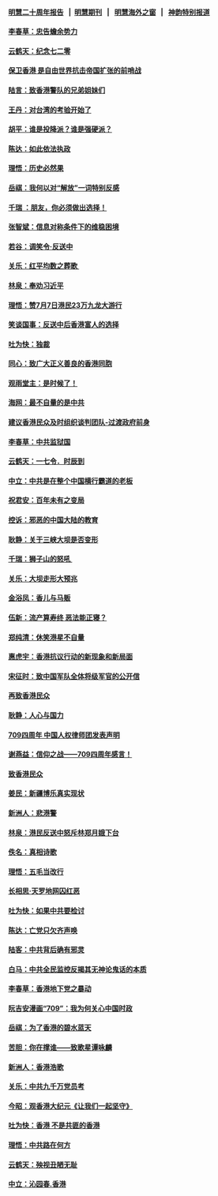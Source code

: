 #### [明慧二十周年报告](https://github.com/gfw-breaker/mh-reports/blob/master/README.md?t=07200141) &nbsp;&nbsp;|&nbsp;&nbsp;[明慧期刊](https://github.com/gfw-breaker/mh-qikan) &nbsp;&nbsp;|&nbsp;&nbsp; [明慧海外之窗](https://github.com/gfw-breaker/mh-news/blob/master/README.md?t=07200141) &nbsp;&nbsp;|&nbsp;&nbsp; [神韵特别报道](https://github.com/gfw-breaker/mh-news/blob/master/shenyun.md?t=07200141) 

#### [李春草：忠告蟾余势力](../pages/nsc993/n11396852.md?t=07200141) 

#### [云鹤天：纪念七二零](../pages/nsc993/n11396646.md?t=07200141) 

#### [保卫香港 是自由世界抗击帝国扩张的前哨战](../pages/nsc993/n11393186.md?t=07200141) 

#### [陆言：致香港警队的兄弟姐妹们](../pages/nsc993/n11392281.md?t=07200141) 

#### [王丹：对台湾的考验开始了](../pages/nsc993/n11391258.md?t=07200141) 

#### [胡平：谁是投降派？谁是强硬派？](../pages/nsc993/n11391224.md?t=07200141) 

#### [陈达：如此依法执政](../pages/nsc993/n11388999.md?t=07200141) 

#### [理悟：历史必然果](../pages/nsc993/n11388741.md?t=07200141) 

#### [岳祺：我何以对“解放”一词特别反感](../pages/nsc993/n11385696.md?t=07200141) 

#### [千瑞 ：朋友，你必须做出选择！](../pages/nsc993/n11384949.md?t=07200141) 

#### [张智斌：信息对称条件下的维稳困境](../pages/nsc993/n11384812.md?t=07200141) 

#### [若谷：调笑令‧反送中](../pages/nsc993/n11383745.md?t=07200141) 

#### [关乐：红平均数之葬歌 ](../pages/nsc993/n11383498.md?t=07200141) 

#### [林泉：奉劝习近平](../pages/nsc993/n11383487.md?t=07200141) 

#### [理悟：赞7月7日港民23万九龙大游行](../pages/nsc993/n11383473.md?t=07200141) 

#### [笑谈国事：反送中后香港富人的选择](../pages/nsc993/n11382020.md?t=07200141) 

#### [吐为快：独裁](../pages/nsc993/n11382755.md?t=07200141) 

#### [同心：致广大正义善良的香港同胞](../pages/nsc993/n11382745.md?t=07200141) 

#### [观雨堂主：是时候了！](../pages/nsc993/n11382737.md?t=07200141) 

#### [海网：最不自量的是中共](../pages/nsc993/n11380440.md?t=07200141) 

#### [建议香港民众及时组织谈判团队-过渡政府前身](../pages/nsc993/n11379909.md?t=07200141) 

#### [李春草：中共监狱国](../pages/nsc993/n11378989.md?t=07200141) 

#### [云鹤天：一七令．时辰到](../pages/nsc993/n11379260.md?t=07200141) 

#### [中立：中共是在整个中国横行霸道的老板](../pages/nsc993/n11378382.md?t=07200141) 

#### [祝君安：百年未有之变局](../pages/nsc993/n11378376.md?t=07200141) 

#### [控诉：邪恶的中国大陆的教育](../pages/nsc993/n11378344.md?t=07200141) 

#### [耿静：关于三峡大坝是否变形](../pages/nsc993/n11375879.md?t=07200141) 

#### [千瑞：狮子山的怒吼 ](../pages/nsc993/n11375644.md?t=07200141) 

#### [关乐：大坝走形大预兆](../pages/nsc993/n11375629.md?t=07200141) 

#### [金浴凤：香儿与马贩](../pages/nsc993/n11375580.md?t=07200141) 

#### [伍新：流产算寿终  恶法能正寝？](../pages/nsc993/n11375581.md?t=07200141) 

#### [郑纯清：休笑港星不自量](../pages/nsc993/n11375555.md?t=07200141) 

#### [惠虎宇：香港抗议行动的新现象和新局面](../pages/nsc993/n11375501.md?t=07200141) 

#### [宋征时：致中国军队全体将级军官的公开信](../pages/nsc993/n11373354.md?t=07200141) 

#### [再致香港民众](../pages/nsc993/n11373870.md?t=07200141) 

#### [耿静：人心与国力](../pages/nsc993/n11373759.md?t=07200141) 

#### [709四周年 中国人权律师团发表声明](../pages/nsc993/n11373565.md?t=07200141) 

#### [谢燕益：信仰之战——709四周年感言！](../pages/nsc993/n11373388.md?t=07200141) 

#### [致香港民众](../pages/nsc993/n11373286.md?t=07200141) 

#### [姜民：新疆博乐真实现状](../pages/nsc993/n11371223.md?t=07200141) 

#### [新洲人：悲港警](../pages/nsc993/n11371174.md?t=07200141) 

#### [林泉：港民反送中怒斥林郑月娥下台](../pages/nsc993/n11370676.md?t=07200141) 

#### [佚名：真相诗歌](../pages/nsc993/n11370666.md?t=07200141) 

#### [理悟：五毛当改行](../pages/nsc993/n11369314.md?t=07200141) 

#### [长相思‧天罗地网囚红恶](../pages/nsc993/n11368444.md?t=07200141) 

#### [吐为快：如果中共要检讨](../pages/nsc993/n11368441.md?t=07200141) 

#### [陈达：亡党只欠齐声唤](../pages/nsc993/n11367838.md?t=07200141) 

#### [陆客：中共背后确有邪灵](../pages/nsc993/n11365263.md?t=07200141) 

#### [白马：中共全民监控反揭其无神论鬼话的本质](../pages/nsc993/n11365236.md?t=07200141) 

#### [李春草：香港地下党之暴动](../pages/nsc993/n11365210.md?t=07200141) 

#### [阮吉安漫画“709”：我为何关心中国时政](../pages/nsc993/n11362127.md?t=07200141) 

#### [岳祺：为了香港的碧水蓝天](../pages/nsc993/n11362627.md?t=07200141) 

#### [苦胆：你在撑谁——致歌星谭咏麟](../pages/nsc993/n11361348.md?t=07200141) 

#### [新洲人：香港浩歌](../pages/nsc993/n11361334.md?t=07200141) 

#### [关乐：中共九千万党员考](../pages/nsc993/n11361304.md?t=07200141) 

#### [今昭：观香港大纪元《让我们一起坚守》](../pages/nsc993/n11361244.md?t=07200141) 

#### [吐为快：香港  不是共匪的香港](../pages/nsc993/n11360918.md?t=07200141) 

#### [理悟：中共路在何方](../pages/nsc993/n11360509.md?t=07200141) 

#### [云鹤天：殃视丑陋无耻](../pages/nsc993/n11358872.md?t=07200141) 

#### [中立：沁园春.香港](../pages/nsc993/n11358843.md?t=07200141) 

